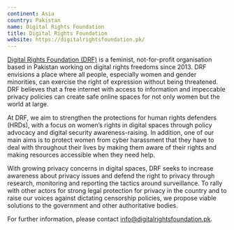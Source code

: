 ```yaml
---
continent: Asia
country: Pakistan
name: Digital Rights Foundation
title: Digital Rights Foundation
website: https://digitalrightsfoundation.pk/
---
```


[Digital Rights Foundation (DRF)](https://digitalrightsfoundation.pk/) is a feminist, not-for-profit organisation based in Pakistan working on digital rights freedoms since 2013. DRF envisions a place where all people, especially women and gender minorities, can exercise the right of expression without being threatened. DRF believes that a free internet with access to information and impeccable privacy policies can create safe online spaces for not only women but the world at large.

At DRF, we aim to strengthen the protections for human rights defenders (HRDs), with a focus on women’s rights in digital spaces through policy advocacy and digital security awareness-raising. In addition, one of our main aims is to protect women from cyber harassment that they have to deal with throughout their lives by making them aware of their rights and making resources accessible when they need help.

With growing privacy concerns in digital spaces, DRF seeks to increase awareness about privacy issues and defend the right to privacy through research, monitoring and reporting the tactics around surveillance. To rally with other actors for strong legal protection for privacy in the country and to raise our voices against dictating censorship policies, we propose viable solutions to the government and other authoritative bodies. 

For further information, please contact info@digitalrightsfoundation.pk. 